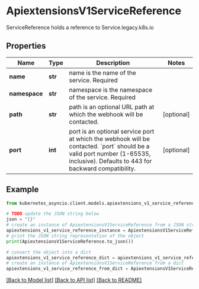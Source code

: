 # ApiextensionsV1ServiceReference

ServiceReference holds a reference to Service.legacy.k8s.io

## Properties

Name | Type | Description | Notes
------------ | ------------- | ------------- | -------------
**name** | **str** | name is the name of the service. Required | 
**namespace** | **str** | namespace is the namespace of the service. Required | 
**path** | **str** | path is an optional URL path at which the webhook will be contacted. | [optional] 
**port** | **int** | port is an optional service port at which the webhook will be contacted. &#x60;port&#x60; should be a valid port number (1-65535, inclusive). Defaults to 443 for backward compatibility. | [optional] 

## Example

```python
from kubernetes_asyncio.client.models.apiextensions_v1_service_reference import ApiextensionsV1ServiceReference

# TODO update the JSON string below
json = "{}"
# create an instance of ApiextensionsV1ServiceReference from a JSON string
apiextensions_v1_service_reference_instance = ApiextensionsV1ServiceReference.from_json(json)
# print the JSON string representation of the object
print(ApiextensionsV1ServiceReference.to_json())

# convert the object into a dict
apiextensions_v1_service_reference_dict = apiextensions_v1_service_reference_instance.to_dict()
# create an instance of ApiextensionsV1ServiceReference from a dict
apiextensions_v1_service_reference_from_dict = ApiextensionsV1ServiceReference.from_dict(apiextensions_v1_service_reference_dict)
```
[[Back to Model list]](../README.md#documentation-for-models) [[Back to API list]](../README.md#documentation-for-api-endpoints) [[Back to README]](../README.md)


